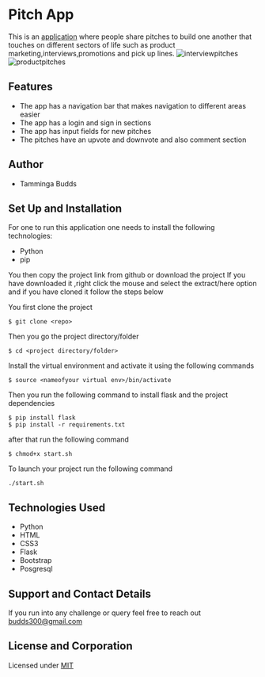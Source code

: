 # Pitch App
This is an [application](https://github.com/budds300/Pitch-app) where people share pitches to build one another that touches on different sectors of life such as product marketing,interviews,promotions and pick up lines.
![interviewpitches]()
![productpitches]()
## Features
* The app has a navigation bar that makes navigation to different areas easier
* The app has a login  and sign in sections
* The app has input fields  for new  pitches
* The pitches have an upvote and downvote and also comment section
  
## Author 
* Tamminga Budds

## Set Up and Installation
For one to run this application one needs to install the following technologies:
* Python
* pip


You then copy the project link from github or download the project
If you have  downloaded it ,right click  the mouse and select the  extract/here option and if you have cloned it follow the steps below

You first clone the project
```
$ git clone <repo>
```
Then you  go the project directory/folder 
```
$ cd <project directory/folder>
```
Install the virtual environment and activate it using the following commands
```
$ source <nameofyour virtual env>/bin/activate
```
Then you run the following command to install flask and the project dependencies
```
$ pip install flask
$ pip install -r requirements.txt
```
after that run the following command 
```
$ chmod+x start.sh
```
To launch your project run the following command
```
./start.sh
```
## Technologies Used
* Python
* HTML
* CSS3
* Flask
* Bootstrap
* Posgresql 

## Support and Contact Details
If you run into any challenge or query feel free to reach out budds300@gmail.com

## License and Corporation
Licensed under [MIT](license)
